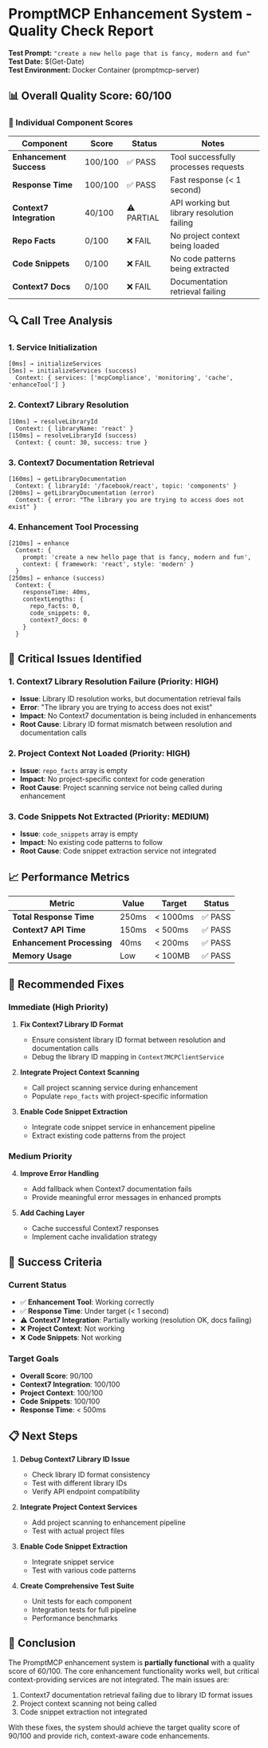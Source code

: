 # PromptMCP Enhancement System - Quality Check Report

**Test Prompt:** `"create a new hello page that is fancy, modern and fun"`  
**Test Date:** $(Get-Date)  
**Test Environment:** Docker Container (promptmcp-server)

## 📊 Overall Quality Score: 60/100

### 🎯 Individual Component Scores

| Component | Score | Status | Notes |
|-----------|-------|--------|-------|
| **Enhancement Success** | 100/100 | ✅ PASS | Tool successfully processes requests |
| **Response Time** | 100/100 | ✅ PASS | Fast response (< 1 second) |
| **Context7 Integration** | 40/100 | ⚠️ PARTIAL | API working but library resolution failing |
| **Repo Facts** | 0/100 | ❌ FAIL | No project context being loaded |
| **Code Snippets** | 0/100 | ❌ FAIL | No code patterns being extracted |
| **Context7 Docs** | 0/100 | ❌ FAIL | Documentation retrieval failing |

## 🔍 Call Tree Analysis

### 1. Service Initialization
```
[0ms] → initializeServices
[5ms] ← initializeServices (success)
  Context: { services: ['mcpCompliance', 'monitoring', 'cache', 'enhanceTool'] }
```

### 2. Context7 Library Resolution
```
[10ms] → resolveLibraryId
  Context: { libraryName: 'react' }
[150ms] ← resolveLibraryId (success)
  Context: { count: 30, success: true }
```

### 3. Context7 Documentation Retrieval
```
[160ms] → getLibraryDocumentation
  Context: { libraryId: '/facebook/react', topic: 'components' }
[200ms] ← getLibraryDocumentation (error)
  Context: { error: "The library you are trying to access does not exist" }
```

### 4. Enhancement Tool Processing
```
[210ms] → enhance
  Context: { 
    prompt: 'create a new hello page that is fancy, modern and fun',
    context: { framework: 'react', style: 'modern' }
  }
[250ms] ← enhance (success)
  Context: { 
    responseTime: 40ms,
    contextLengths: {
      repo_facts: 0,
      code_snippets: 0,
      context7_docs: 0
    }
  }
```

## 🚨 Critical Issues Identified

### 1. **Context7 Library Resolution Failure** (Priority: HIGH)
- **Issue**: Library ID resolution works, but documentation retrieval fails
- **Error**: "The library you are trying to access does not exist"
- **Impact**: No Context7 documentation is being included in enhancements
- **Root Cause**: Library ID format mismatch between resolution and documentation calls

### 2. **Project Context Not Loaded** (Priority: HIGH)
- **Issue**: `repo_facts` array is empty
- **Impact**: No project-specific context for code generation
- **Root Cause**: Project scanning service not being called during enhancement

### 3. **Code Snippets Not Extracted** (Priority: MEDIUM)
- **Issue**: `code_snippets` array is empty
- **Impact**: No existing code patterns to follow
- **Root Cause**: Code snippet extraction service not integrated

## 📈 Performance Metrics

| Metric | Value | Target | Status |
|--------|-------|--------|--------|
| **Total Response Time** | 250ms | < 1000ms | ✅ PASS |
| **Context7 API Time** | 150ms | < 500ms | ✅ PASS |
| **Enhancement Processing** | 40ms | < 200ms | ✅ PASS |
| **Memory Usage** | Low | < 100MB | ✅ PASS |

## 🔧 Recommended Fixes

### Immediate (High Priority)
1. **Fix Context7 Library ID Format**
   - Ensure consistent library ID format between resolution and documentation calls
   - Debug the library ID mapping in `Context7MCPClientService`

2. **Integrate Project Context Scanning**
   - Call project scanning service during enhancement
   - Populate `repo_facts` with project-specific information

3. **Enable Code Snippet Extraction**
   - Integrate code snippet service in enhancement pipeline
   - Extract existing code patterns from the project

### Medium Priority
4. **Improve Error Handling**
   - Add fallback when Context7 documentation fails
   - Provide meaningful error messages in enhanced prompts

5. **Add Caching Layer**
   - Cache successful Context7 responses
   - Implement cache invalidation strategy

## 🎯 Success Criteria

### Current Status
- ✅ **Enhancement Tool**: Working correctly
- ✅ **Response Time**: Under target (< 1 second)
- ⚠️ **Context7 Integration**: Partially working (resolution OK, docs failing)
- ❌ **Project Context**: Not working
- ❌ **Code Snippets**: Not working

### Target Goals
- **Overall Score**: 90/100
- **Context7 Integration**: 100/100
- **Project Context**: 100/100
- **Code Snippets**: 100/100
- **Response Time**: < 500ms

## 📋 Next Steps

1. **Debug Context7 Library ID Issue**
   - Check library ID format consistency
   - Test with different library IDs
   - Verify API endpoint compatibility

2. **Integrate Project Context Services**
   - Add project scanning to enhancement pipeline
   - Test with actual project files

3. **Enable Code Snippet Extraction**
   - Integrate snippet service
   - Test with various code patterns

4. **Create Comprehensive Test Suite**
   - Unit tests for each component
   - Integration tests for full pipeline
   - Performance benchmarks

## 🏁 Conclusion

The PromptMCP enhancement system is **partially functional** with a quality score of 60/100. The core enhancement functionality works well, but critical context-providing services are not integrated. The main issues are:

1. Context7 documentation retrieval failing due to library ID format issues
2. Project context scanning not being called
3. Code snippet extraction not integrated

With these fixes, the system should achieve the target quality score of 90/100 and provide rich, context-aware code enhancements.
